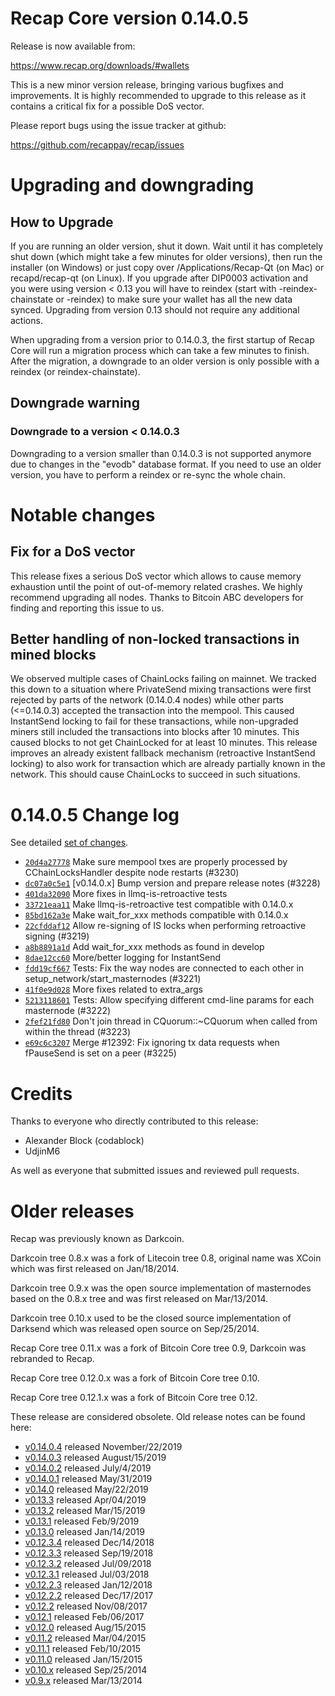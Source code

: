 Recap Core version 0.14.0.5
==========================

Release is now available from:

  <https://www.recap.org/downloads/#wallets>

This is a new minor version release, bringing various bugfixes and improvements.
It is highly recommended to upgrade to this release as it contains a critical
fix for a possible DoS vector.

Please report bugs using the issue tracker at github:

  <https://github.com/recappay/recap/issues>


Upgrading and downgrading
=========================

How to Upgrade
--------------

If you are running an older version, shut it down. Wait until it has completely
shut down (which might take a few minutes for older versions), then run the
installer (on Windows) or just copy over /Applications/Recap-Qt (on Mac) or
recapd/recap-qt (on Linux). If you upgrade after DIP0003 activation and you were
using version < 0.13 you will have to reindex (start with -reindex-chainstate
or -reindex) to make sure your wallet has all the new data synced. Upgrading from
version 0.13 should not require any additional actions.

When upgrading from a version prior to 0.14.0.3, the
first startup of Recap Core will run a migration process which can take a few minutes
to finish. After the migration, a downgrade to an older version is only possible with
a reindex (or reindex-chainstate).

Downgrade warning
-----------------

### Downgrade to a version < 0.14.0.3

Downgrading to a version smaller than 0.14.0.3 is not supported anymore due to changes
in the "evodb" database format. If you need to use an older version, you have to perform
a reindex or re-sync the whole chain.

Notable changes
===============

Fix for a DoS vector
--------------------

This release fixes a serious DoS vector which allows to cause memory exhaustion until the point of
out-of-memory related crashes. We highly recommend upgrading all nodes. Thanks to Bitcoin ABC
developers for finding and reporting this issue to us.

Better handling of non-locked transactions in mined blocks
----------------------------------------------------------

We observed multiple cases of ChainLocks failing on mainnet. We tracked this down to a situation where
PrivateSend mixing transactions were first rejected by parts of the network (0.14.0.4 nodes) while other parts
(<=0.14.0.3) accepted the transaction into the mempool. This caused InstantSend locking to fail for these
transactions, while non-upgraded miners still included the transactions into blocks after 10 minutes.
This caused blocks to not get ChainLocked for at least 10 minutes. This release improves an already existent
fallback mechanism (retroactive InstantSend locking) to also work for transaction which are already partially
known in the network. This should cause ChainLocks to succeed in such situations.

0.14.0.5 Change log
===================

See detailed [set of changes](https://github.com/recappay/recap/compare/v0.14.0.4...recappay:v0.14.0.5).

- [`20d4a27778`](https://github.com/recappay/recap/commit/dc07a0c5e1) Make sure mempool txes are properly processed by CChainLocksHandler despite node restarts (#3230)
- [`dc07a0c5e1`](https://github.com/recappay/recap/commit/dc07a0c5e1) [v0.14.0.x] Bump version and prepare release notes (#3228)
- [`401da32090`](https://github.com/recappay/recap/commit/401da32090) More fixes in llmq-is-retroactive tests
- [`33721eaa11`](https://github.com/recappay/recap/commit/33721eaa11) Make llmq-is-retroactive test compatible with 0.14.0.x
- [`85bd162a3e`](https://github.com/recappay/recap/commit/85bd162a3e) Make wait_for_xxx methods compatible with 0.14.0.x
- [`22cfddaf12`](https://github.com/recappay/recap/commit/22cfddaf12) Allow re-signing of IS locks when performing retroactive signing (#3219)
- [`a8b8891a1d`](https://github.com/recappay/recap/commit/a8b8891a1d) Add wait_for_xxx methods as found in develop
- [`8dae12cc60`](https://github.com/recappay/recap/commit/8dae12cc60) More/better logging for InstantSend
- [`fdd19cf667`](https://github.com/recappay/recap/commit/fdd19cf667) Tests: Fix the way nodes are connected to each other in setup_network/start_masternodes (#3221)
- [`41f0e9d028`](https://github.com/recappay/recap/commit/41f0e9d028) More fixes related to extra_args
- [`5213118601`](https://github.com/recappay/recap/commit/5213118601) Tests: Allow specifying different cmd-line params for each masternode (#3222)
- [`2fef21fd80`](https://github.com/recappay/recap/commit/2fef21fd80) Don't join thread in CQuorum::~CQuorum when called from within the thread (#3223)
- [`e69c6c3207`](https://github.com/recappay/recap/commit/e69c6c3207) Merge #12392: Fix ignoring tx data requests when fPauseSend is set on a peer (#3225)

Credits
=======

Thanks to everyone who directly contributed to this release:

- Alexander Block (codablock)
- UdjinM6

As well as everyone that submitted issues and reviewed pull requests.

Older releases
==============

Recap was previously known as Darkcoin.

Darkcoin tree 0.8.x was a fork of Litecoin tree 0.8, original name was XCoin
which was first released on Jan/18/2014.

Darkcoin tree 0.9.x was the open source implementation of masternodes based on
the 0.8.x tree and was first released on Mar/13/2014.

Darkcoin tree 0.10.x used to be the closed source implementation of Darksend
which was released open source on Sep/25/2014.

Recap Core tree 0.11.x was a fork of Bitcoin Core tree 0.9,
Darkcoin was rebranded to Recap.

Recap Core tree 0.12.0.x was a fork of Bitcoin Core tree 0.10.

Recap Core tree 0.12.1.x was a fork of Bitcoin Core tree 0.12.

These release are considered obsolete. Old release notes can be found here:

- [v0.14.0.4](https://github.com/recappay/recap/blob/master/doc/release-notes/recap/release-notes-0.14.0.4.md) released November/22/2019
- [v0.14.0.3](https://github.com/recappay/recap/blob/master/doc/release-notes/recap/release-notes-0.14.0.3.md) released August/15/2019
- [v0.14.0.2](https://github.com/recappay/recap/blob/master/doc/release-notes/recap/release-notes-0.14.0.2.md) released July/4/2019
- [v0.14.0.1](https://github.com/recappay/recap/blob/master/doc/release-notes/recap/release-notes-0.14.0.1.md) released May/31/2019
- [v0.14.0](https://github.com/recappay/recap/blob/master/doc/release-notes/recap/release-notes-0.14.0.md) released May/22/2019
- [v0.13.3](https://github.com/recappay/recap/blob/master/doc/release-notes/recap/release-notes-0.13.3.md) released Apr/04/2019
- [v0.13.2](https://github.com/recappay/recap/blob/master/doc/release-notes/recap/release-notes-0.13.2.md) released Mar/15/2019
- [v0.13.1](https://github.com/recappay/recap/blob/master/doc/release-notes/recap/release-notes-0.13.1.md) released Feb/9/2019
- [v0.13.0](https://github.com/recappay/recap/blob/master/doc/release-notes/recap/release-notes-0.13.0.md) released Jan/14/2019
- [v0.12.3.4](https://github.com/recappay/recap/blob/master/doc/release-notes/recap/release-notes-0.12.3.4.md) released Dec/14/2018
- [v0.12.3.3](https://github.com/recappay/recap/blob/master/doc/release-notes/recap/release-notes-0.12.3.3.md) released Sep/19/2018
- [v0.12.3.2](https://github.com/recappay/recap/blob/master/doc/release-notes/recap/release-notes-0.12.3.2.md) released Jul/09/2018
- [v0.12.3.1](https://github.com/recappay/recap/blob/master/doc/release-notes/recap/release-notes-0.12.3.1.md) released Jul/03/2018
- [v0.12.2.3](https://github.com/recappay/recap/blob/master/doc/release-notes/recap/release-notes-0.12.2.3.md) released Jan/12/2018
- [v0.12.2.2](https://github.com/recappay/recap/blob/master/doc/release-notes/recap/release-notes-0.12.2.2.md) released Dec/17/2017
- [v0.12.2](https://github.com/recappay/recap/blob/master/doc/release-notes/recap/release-notes-0.12.2.md) released Nov/08/2017
- [v0.12.1](https://github.com/recappay/recap/blob/master/doc/release-notes/recap/release-notes-0.12.1.md) released Feb/06/2017
- [v0.12.0](https://github.com/recappay/recap/blob/master/doc/release-notes/recap/release-notes-0.12.0.md) released Aug/15/2015
- [v0.11.2](https://github.com/recappay/recap/blob/master/doc/release-notes/recap/release-notes-0.11.2.md) released Mar/04/2015
- [v0.11.1](https://github.com/recappay/recap/blob/master/doc/release-notes/recap/release-notes-0.11.1.md) released Feb/10/2015
- [v0.11.0](https://github.com/recappay/recap/blob/master/doc/release-notes/recap/release-notes-0.11.0.md) released Jan/15/2015
- [v0.10.x](https://github.com/recappay/recap/blob/master/doc/release-notes/recap/release-notes-0.10.0.md) released Sep/25/2014
- [v0.9.x](https://github.com/recappay/recap/blob/master/doc/release-notes/recap/release-notes-0.9.0.md) released Mar/13/2014


